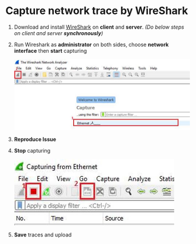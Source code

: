 # Capture network trace by WireShark

1. Download and install [WireShark](https://www.wireshark.org/download.html) on **client** and **server**. *(Do below steps on client and server **synchronously**)*

1. Run Wireshark as **administrator** on both sides, choose **network interface** then **start** capturing

    ![](../Images/wireshark1.jpg)

1. **Reproduce Issue**

1. **Stop** capturing

    ![](../Images/wireshark2.jpg)

1. **Save** traces and upload
